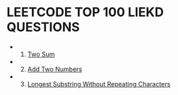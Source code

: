 # LEETCODE TOP 100 LIEKD QUESTIONS

- 1. [Two Sum](https://leetcode.com/problems/two-sum/)
- 2. [Add Two Numbers](https://leetcode.com/problems/add-two-numbers/)
- 3. [Longest Substring Without Repeating Characters](https://leetcode.com/problems/longest-substring-without-repeating-characters/)
